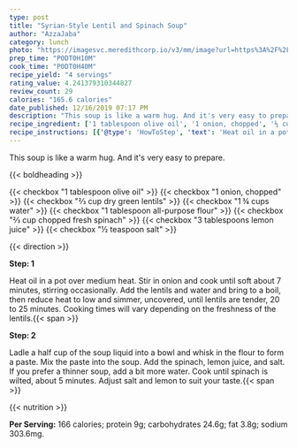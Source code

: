 ```yaml
---
type: post
title: "Syrian-Style Lentil and Spinach Soup"
author: "AzzaJaba"
category: lunch
photo: "https://imagesvc.meredithcorp.io/v3/mm/image?url=https%3A%2F%2Fimages.media-allrecipes.com%2Fuserphotos%2F4529381.jpg"
prep_time: "P0DT0H10M"
cook_time: "P0DT0H40M"
recipe_yield: "4 servings"
rating_value: 4.241379310344827
review_count: 29
calories: "165.6 calories"
date_published: 12/16/2019 07:17 PM
description: "This soup is like a warm hug. And it's very easy to prepare."
recipe_ingredient: ['1 tablespoon olive oil', '1 onion, chopped', '⅔ cup dry green lentils', '1\u2009¾ cups water', '1 tablespoon all-purpose flour', '⅔ cup chopped fresh spinach', '3 tablespoons lemon juice', '½ teaspoon salt']
recipe_instructions: [{'@type': 'HowToStep', 'text': 'Heat oil in a pot over medium heat. Stir in onion and cook until soft about 7 minutes, stirring occasionally. Add the lentils and water and bring to a boil, then reduce heat to low and simmer, uncovered, until lentils are tender, 20 to 25 minutes. Cooking times will vary depending on the freshness of the lentils.\n'}, {'@type': 'HowToStep', 'text': 'Ladle a half cup of the soup liquid into a bowl and whisk in the flour to form a paste. Mix the paste into the soup. Add the spinach, lemon juice, and salt. If you prefer a thinner soup, add a bit more water. Cook until spinach is wilted, about 5 minutes. Adjust salt and lemon to suit your taste.\n'}]
---
```


This soup is like a warm hug. And it's very easy to prepare. 

{{< boldheading >}}

{{< checkbox "1 tablespoon olive oil" >}}
{{< checkbox "1  onion, chopped" >}}
{{< checkbox "⅔ cup dry green lentils" >}}
{{< checkbox "1 ¾ cups water" >}}
{{< checkbox "1 tablespoon all-purpose flour" >}}
{{< checkbox "⅔ cup chopped fresh spinach" >}}
{{< checkbox "3 tablespoons lemon juice" >}}
{{< checkbox "½ teaspoon salt" >}}


{{< direction >}}

**Step: 1**

Heat oil in a pot over medium heat. Stir in onion and cook until soft about 7 minutes, stirring occasionally. Add the lentils and water and bring to a boil, then reduce heat to low and simmer, uncovered, until lentils are tender, 20 to 25 minutes. Cooking times will vary depending on the freshness of the lentils.{{< span >}}

**Step: 2**

Ladle a half cup of the soup liquid into a bowl and whisk in the flour to form a paste. Mix the paste into the soup. Add the spinach, lemon juice, and salt. If you prefer a thinner soup, add a bit more water. Cook until spinach is wilted, about 5 minutes. Adjust salt and lemon to suit your taste.{{< span >}}

{{< nutrition >}}

**Per Serving:** 166 calories; protein 9g; carbohydrates 24.6g; fat 3.8g; sodium 303.6mg.